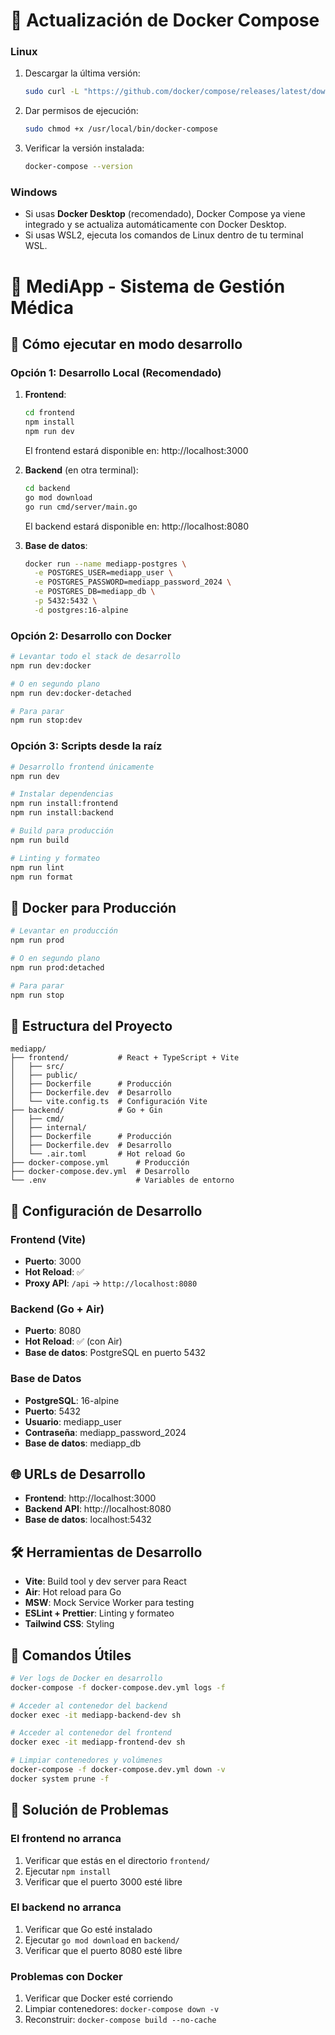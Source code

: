 # 🐳 Actualización de Docker Compose

### Linux

1. Descargar la última versión:
   ```bash
   sudo curl -L "https://github.com/docker/compose/releases/latest/download/docker-compose-$(uname -s)-$(uname -m)" -o /usr/local/bin/docker-compose
   ```
2. Dar permisos de ejecución:
   ```bash
   sudo chmod +x /usr/local/bin/docker-compose
   ```
3. Verificar la versión instalada:
   ```bash
   docker-compose --version
   ```

### Windows

- Si usas **Docker Desktop** (recomendado), Docker Compose ya viene integrado y se actualiza automáticamente con Docker Desktop.
- Si usas WSL2, ejecuta los comandos de Linux dentro de tu terminal WSL.

# 🏥 MediApp - Sistema de Gestión Médica

## 🚀 Cómo ejecutar en modo desarrollo

### Opción 1: Desarrollo Local (Recomendado)

1. **Frontend**:
   ```bash
   cd frontend
   npm install
   npm run dev
   ```
   El frontend estará disponible en: http://localhost:3000

2. **Backend** (en otra terminal):
   ```bash
   cd backend
   go mod download
   go run cmd/server/main.go
   ```
   El backend estará disponible en: http://localhost:8080

3. **Base de datos**:
   ```bash
   docker run --name mediapp-postgres \
     -e POSTGRES_USER=mediapp_user \
     -e POSTGRES_PASSWORD=mediapp_password_2024 \
     -e POSTGRES_DB=mediapp_db \
     -p 5432:5432 \
     -d postgres:16-alpine
   ```

### Opción 2: Desarrollo con Docker

```bash
# Levantar todo el stack de desarrollo
npm run dev:docker

# O en segundo plano
npm run dev:docker-detached

# Para parar
npm run stop:dev
```

### Opción 3: Scripts desde la raíz

```bash
# Desarrollo frontend únicamente
npm run dev

# Instalar dependencias
npm run install:frontend
npm run install:backend

# Build para producción
npm run build

# Linting y formateo
npm run lint
npm run format
```

## 🐳 Docker para Producción

```bash
# Levantar en producción
npm run prod

# O en segundo plano
npm run prod:detached

# Para parar
npm run stop
```

## 📁 Estructura del Proyecto

```
mediapp/
├── frontend/           # React + TypeScript + Vite
│   ├── src/
│   ├── public/
│   ├── Dockerfile      # Producción
│   ├── Dockerfile.dev  # Desarrollo
│   └── vite.config.ts  # Configuración Vite
├── backend/            # Go + Gin
│   ├── cmd/
│   ├── internal/
│   ├── Dockerfile      # Producción
│   ├── Dockerfile.dev  # Desarrollo
│   └── .air.toml       # Hot reload Go
├── docker-compose.yml      # Producción
├── docker-compose.dev.yml  # Desarrollo
└── .env                    # Variables de entorno
```

## 🔧 Configuración de Desarrollo

### Frontend (Vite)
- **Puerto**: 3000
- **Hot Reload**: ✅
- **Proxy API**: `/api` → `http://localhost:8080`

### Backend (Go + Air)
- **Puerto**: 8080
- **Hot Reload**: ✅ (con Air)
- **Base de datos**: PostgreSQL en puerto 5432

### Base de Datos
- **PostgreSQL**: 16-alpine
- **Puerto**: 5432
- **Usuario**: mediapp_user
- **Contraseña**: mediapp_password_2024
- **Base de datos**: mediapp_db

## 🌐 URLs de Desarrollo

- **Frontend**: http://localhost:3000
- **Backend API**: http://localhost:8080
- **Base de datos**: localhost:5432

## 🛠️ Herramientas de Desarrollo

- **Vite**: Build tool y dev server para React
- **Air**: Hot reload para Go
- **MSW**: Mock Service Worker para testing
- **ESLint + Prettier**: Linting y formateo
- **Tailwind CSS**: Styling

## 📝 Comandos Útiles

```bash
# Ver logs de Docker en desarrollo
docker-compose -f docker-compose.dev.yml logs -f

# Acceder al contenedor del backend
docker exec -it mediapp-backend-dev sh

# Acceder al contenedor del frontend
docker exec -it mediapp-frontend-dev sh

# Limpiar contenedores y volúmenes
docker-compose -f docker-compose.dev.yml down -v
docker system prune -f
```

## 🚨 Solución de Problemas

### El frontend no arranca
1. Verificar que estás en el directorio `frontend/`
2. Ejecutar `npm install`
3. Verificar que el puerto 3000 esté libre

### El backend no arranca
1. Verificar que Go esté instalado
2. Ejecutar `go mod download` en `backend/`
3. Verificar que el puerto 8080 esté libre

### Problemas con Docker
1. Verificar que Docker esté corriendo
2. Limpiar contenedores: `docker-compose down -v`
3. Reconstruir: `docker-compose build --no-cache`
